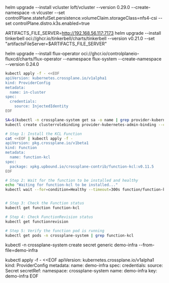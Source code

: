 

helm upgrade --install vcluster loft/vcluster --version 0.29.0 --create-namespace -n vlcuster --set controlPlane.statefulSet.persistence.volumeClaim.storageClass=nfs4-csi --set controlPlane.distro.k3s.enabled=true

ARTIFACTS_FILE_SERVER=http://192.168.56.117:7173
helm upgrade --install tinkerbell oci://ghcr.io/tinkerbell/charts/tinkerbell --version v0.21.0 --set "artifactsFileServer=$ARTIFACTS_FILE_SERVER"

helm upgrade --install flux-operator oci://ghcr.io/controlplaneio-fluxcd/charts/flux-operator --namespace flux-system --create-namespace --version 0.24.0


```bash
kubectl apply -f - <<EOF
apiVersion: kubernetes.crossplane.io/v1alpha1
kind: ProviderConfig
metadata:
  name: in-cluster
spec:
  credentials:
    source: InjectedIdentity
EOF

SA=$(kubectl -n crossplane-system get sa -o name | grep provider-kubernetes | sed -e 's|serviceaccount\/|crossplane-system:|g')
kubectl create clusterrolebinding provider-kubernetes-admin-binding --clusterrole cluster-admin --serviceaccount="${SA}"
```

```bash
# Step 1: Install the KCL Function
cat <<EOF | kubectl apply -f -
apiVersion: pkg.crossplane.io/v1beta1
kind: Function
metadata:
  name: function-kcl
spec:
  package: xpkg.upbound.io/crossplane-contrib/function-kcl:v0.11.5
EOF

# Step 2: Wait for the function to be installed and healthy
echo "Waiting for function-kcl to be installed..."
kubectl wait --for=condition=Healthy --timeout=300s function/function-kcl


# Step 3: Check the Function status
kubectl get function function-kcl

# Step 4: Check FunctionRevision status
kubectl get functionrevision

# Step 5: Verify the function pod is running
kubectl get pods -n crossplane-system | grep function-kcl
```

kubectl -n crossplane-system create secret generic demo-infra --from-file=demo-infra

kubectl apply -f - <<EOF
apiVersion: kubernetes.crossplane.io/v1alpha1
kind: ProviderConfig
metadata:
  name: demo-infra
spec:
  credentials:
    source: Secret
    secretRef:
      namespace: crossplane-system
      name: demo-infra
      key: demo-infra
EOF
